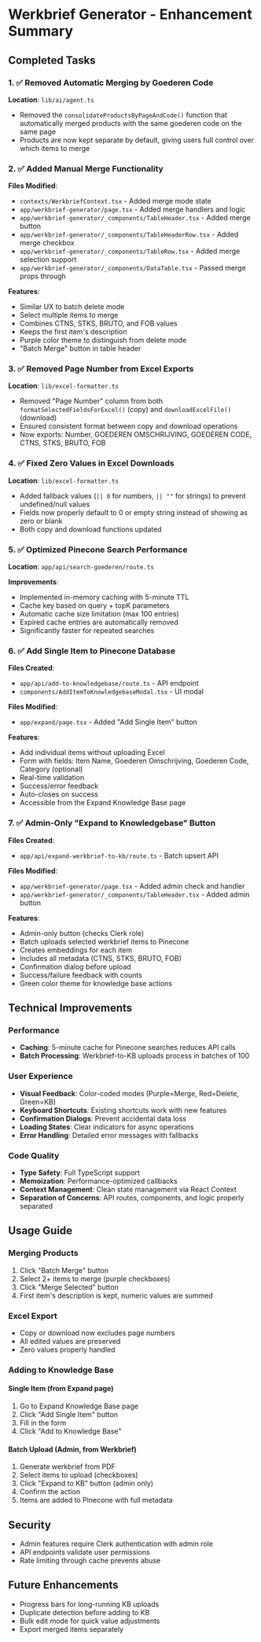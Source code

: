 # Werkbrief Generator - Enhancement Summary

## Completed Tasks

### 1. ✅ Removed Automatic Merging by Goederen Code

**Location**: `lib/ai/agent.ts`

- Removed the `consolidateProductsByPageAndCode()` function that automatically merged products with the same goederen code on the same page
- Products are now kept separate by default, giving users full control over which items to merge

### 2. ✅ Added Manual Merge Functionality

**Files Modified**:

- `contexts/WerkbriefContext.tsx` - Added merge mode state
- `app/werkbrief-generator/page.tsx` - Added merge handlers and logic
- `app/werkbrief-generator/_components/TableHeader.tsx` - Added merge button
- `app/werkbrief-generator/_components/TableHeaderRow.tsx` - Added merge checkbox
- `app/werkbrief-generator/_components/TableRow.tsx` - Added merge selection support
- `app/werkbrief-generator/_components/DataTable.tsx` - Passed merge props through

**Features**:

- Similar UX to batch delete mode
- Select multiple items to merge
- Combines CTNS, STKS, BRUTO, and FOB values
- Keeps the first item's description
- Purple color theme to distinguish from delete mode
- "Batch Merge" button in table header

### 3. ✅ Removed Page Number from Excel Exports

**Location**: `lib/excel-formatter.ts`

- Removed "Page Number" column from both `formatSelectedFieldsForExcel()` (copy) and `downloadExcelFile()` (download)
- Ensured consistent format between copy and download operations
- Now exports: Number, GOEDEREN OMSCHRIJVING, GOEDEREN CODE, CTNS, STKS, BRUTO, FOB

### 4. ✅ Fixed Zero Values in Excel Downloads

**Location**: `lib/excel-formatter.ts`

- Added fallback values (`|| 0` for numbers, `|| ""` for strings) to prevent undefined/null values
- Fields now properly default to 0 or empty string instead of showing as zero or blank
- Both copy and download functions updated

### 5. ✅ Optimized Pinecone Search Performance

**Location**: `app/api/search-goederen/route.ts`

**Improvements**:

- Implemented in-memory caching with 5-minute TTL
- Cache key based on query + topK parameters
- Automatic cache size limitation (max 100 entries)
- Expired cache entries are automatically removed
- Significantly faster for repeated searches

### 6. ✅ Add Single Item to Pinecone Database

**Files Created**:

- `app/api/add-to-knowledgebase/route.ts` - API endpoint
- `components/AddItemToKnowledgebaseModal.tsx` - UI modal

**Files Modified**:

- `app/expand/page.tsx` - Added "Add Single Item" button

**Features**:

- Add individual items without uploading Excel
- Form with fields: Item Name, Goederen Omschrijving, Goederen Code, Category (optional)
- Real-time validation
- Success/error feedback
- Auto-closes on success
- Accessible from the Expand Knowledge Base page

### 7. ✅ Admin-Only "Expand to Knowledgebase" Button

**Files Created**:

- `app/api/expand-werkbrief-to-kb/route.ts` - Batch upsert API

**Files Modified**:

- `app/werkbrief-generator/page.tsx` - Added admin check and handler
- `app/werkbrief-generator/_components/TableHeader.tsx` - Added admin button

**Features**:

- Admin-only button (checks Clerk role)
- Batch uploads selected werkbrief items to Pinecone
- Creates embeddings for each item
- Includes all metadata (CTNS, STKS, BRUTO, FOB)
- Confirmation dialog before upload
- Success/failure feedback with counts
- Green color theme for knowledge base actions

## Technical Improvements

### Performance

- **Caching**: 5-minute cache for Pinecone searches reduces API calls
- **Batch Processing**: Werkbrief-to-KB uploads process in batches of 100

### User Experience

- **Visual Feedback**: Color-coded modes (Purple=Merge, Red=Delete, Green=KB)
- **Keyboard Shortcuts**: Existing shortcuts work with new features
- **Confirmation Dialogs**: Prevent accidental data loss
- **Loading States**: Clear indicators for async operations
- **Error Handling**: Detailed error messages with fallbacks

### Code Quality

- **Type Safety**: Full TypeScript support
- **Memoization**: Performance-optimized callbacks
- **Context Management**: Clean state management via React Context
- **Separation of Concerns**: API routes, components, and logic properly separated

## Usage Guide

### Merging Products

1. Click "Batch Merge" button
2. Select 2+ items to merge (purple checkboxes)
3. Click "Merge Selected" button
4. First item's description is kept, numeric values are summed

### Excel Export

- Copy or download now excludes page numbers
- All edited values are preserved
- Zero values properly handled

### Adding to Knowledge Base

#### Single Item (from Expand page)

1. Go to Expand Knowledge Base page
2. Click "Add Single Item" button
3. Fill in the form
4. Click "Add to Knowledge Base"

#### Batch Upload (Admin, from Werkbrief)

1. Generate werkbrief from PDF
2. Select items to upload (checkboxes)
3. Click "Expand to KB" button (admin only)
4. Confirm the action
5. Items are added to Pinecone with full metadata

## Security

- Admin features require Clerk authentication with admin role
- API endpoints validate user permissions
- Rate limiting through cache prevents abuse

## Future Enhancements

- Progress bars for long-running KB uploads
- Duplicate detection before adding to KB
- Bulk edit mode for quick value adjustments
- Export merged items separately
